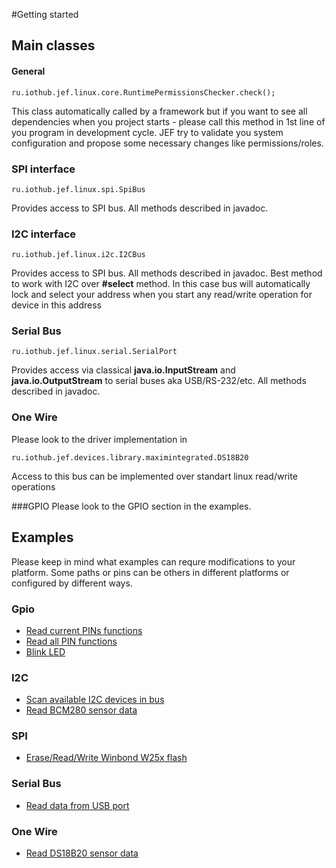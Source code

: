 #Getting started

##  Main classes

#### General
```
ru.iothub.jef.linux.core.RuntimePermissionsChecker.check(); 
```
This class automatically called by a framework but if you want to see all 
dependencies when you project starts - 
please call this method in 1st line of you program in development cycle. 
JEF try to validate you system configuration and propose some necessary 
changes like permissions/roles.

### SPI interface

```
ru.iothub.jef.linux.spi.SpiBus
```
Provides access to SPI bus. All methods described in javadoc.

### I2C interface
```
ru.iothub.jef.linux.i2c.I2CBus
```
Provides access to SPI bus. All methods described in javadoc.
Best method to work with I2C over **#select** method. In this case bus 
will automatically lock and select your address when you start any
read/write operation for device in this address

### Serial Bus

```
ru.iothub.jef.linux.serial.SerialPort
```
Provides access via classical **java.io.InputStream** and **java.io.OutputStream** to serial buses aka USB/RS-232/etc. All methods described in javadoc.

### One Wire

Please look to the driver implementation in
```
ru.iothub.jef.devices.library.maximintegrated.DS18B20
```
Access to this bus can be implemented over standart linux read/write operations

###GPIO
Please look to the GPIO section in the examples.


## Examples

Please keep in mind what examples can requre modifications to your platform.
Some paths or pins can be others in different platforms or configured by different ways.

### Gpio
* [Read current PINs functions](examples/src/main/java/ru/iothub/jef/examples/gpio/GpioPinFunctions.java)
* [Read all PIN functions](examples/src/main/java/ru/iothub/jef/examples/gpio/GpioReadAll.java)
* [Blink LED](examples/src/main/java/ru/iothub/jef/examples/misc/Blink.java)

### I2C
* [Scan available I2C devices in bus](examples/src/main/java/ru/iothub/jef/examples/i2c/I2CScanner.java)
* [Read BCM280 sensor data](examples/src/main/java/ru/iothub/jef/examples/i2c/BCM280Example.java)

### SPI
* [Erase/Read/Write Winbond W25x flash](examples/src/main/java/ru/iothub/jef/examples/spi/W25xFlashExample.java)

### Serial Bus
* [Read data from USB port](examples/src/main/java/ru/iothub/jef/examples/serial/SerialExample.java)

### One Wire
* [Read DS18B20 sensor data](examples/src/main/java/ru/iothub/jef/examples/onewire/DS18B20Example.java)

